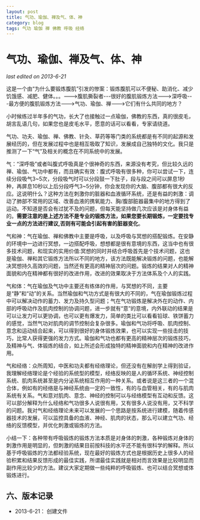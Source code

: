 ```yaml
---
layout: post
title: 气功、瑜伽、禅及气、体、神
category: blog
tags: 气功 瑜伽 禅 佛教 呼吸 经络
---
```


气功、瑜伽、禅及气、体、神
===============
_last edited on 2013-6-21_


这是一个由“为什么要锻炼腹肌”引发的惨案：锻炼腹肌可以不便秘、助消化、减少饥饿感、减肥、健体。。。--->腹肌撕裂者---很好的腹肌锻炼方法--->深呼吸---最方便的腹肌锻炼方法--->气功、瑜伽、禅--->它们有什么共同的地方？

小时候练过半年多的气功，长大了也接触过一点瑜伽，佛教的东西，真的很皮毛，胡言乱语几句，如果您也是皮毛水平，愿意的话可以看看，专家请绕道。

气功、功夫、瑜伽、禅、佛教、针灸、草药等等门类的系统都是有不同的起源和发展经历的，但在发展过程中也是相互吸取了知识，发展成自己独特的文化。我只是推测了一下“气”及相关的概念在不同系统中的发展。

气：“深呼吸”或者叫腹式呼吸真是个很神奇的东西，来源没有考究，但比较久远的禅、瑜伽、气功中都有，而且确实有效：腹式呼吸有很多种，你可以尝试一下，连续分段吸气3~5次，分段吸气时可以分段鼓一下肚子，段与段之间可以屏息1秒种，再屏息10秒以上后分段呼气3~5分钟，你会发现你的大脑、腹部都有很大的反应。这说明什么？这种方法在刺激你的脏器和血液循环系统，还是有益的刺激：调动了肺部不常用的区域、改善血液的携氧能力、胸/腹部脏器最集中的地方得到了运动。不知道是否会有过犹不及的问题，但每天能坚持做几次应该是对身体有益的。**需要注意的是上述方法不是专业的锻炼方法，如果您要长期锻炼，一定要找专业一点的方法进行建议,否则有可能会引起有害的脏器变化**。

气和神：气在瑜伽、禅和佛教中主要是呼吸，以及呼吸与冥想的搭配锻炼。在安静的环境中一边进行冥想，一边搭配呼吸，想想都是很有意境的东西，这当中也有很多技术问题，和现实的实用价值:冥想的同时并结合呼吸首先是个技术问题，这也是瑜伽、禅和其它锻炼方法所以不同的地方，该方法既能解决锻炼的问题，也能解决冥想持久高效的问题，当然还有更高的精神层次的问题。锻炼的结果对人的精神面貌和内在精神都有很好的改进作用，改进的效果取决于方法体系及个人的实践。

气和体：气在瑜伽及气功中主要还有练体的作用，与冥想的不同，主要是“静”和“动”的关系。当然瑜伽和气功方式是有很大的不同的，气在瑜伽锻炼过程中可以解决动作的蓄力、发力及持久型问题；气在气功锻炼是解决外在的动作、内部的呼吸动作及肌肉控制的协调问题，进一步就有“意”的意境，内外联动的结果是可以让发力可以更协调，也可以更有爆发力，简单的类比可以看看铅球、铁饼蓄力的感觉，当然气功对肌肉的调节控制会复杂很多。瑜伽和气功将呼吸、肌肉控制、意念和运动结合起来，可以得到很好的身体锻炼效果，也可以实现一些技击的技巧，比常人获得更强的发力方式。瑜伽和气功也都有更高的精神层次的锻炼技巧，及精神与气、体锻炼的结合，如上所述会形成独特的精神面貌和内在精神的改进作用。

气和经络：众所周知，中医和功夫都有经络理论，但还没有在解剖学上得到验证，我理解经络理论是个经验的系统型的模型，经络反映的是人的循环系统、神经控制系统、肌肉系统甚至是内分泌系统相互作用的一种关系。或者说是这三者的一个混合体，例如有的经络是与神经系统由一定的一致性，有的与血管相关，有的与肌肉系统有关系。气和意对肌肉、意念、神经的控制可以与经络模型有互动和反馈。这可以部分解释为什么经络和气功很多人说很有用，又有很多人说没有用，又不科学的问题。我对气和经络理论未来可以发展的一个思路是按系统进行建模，随着传感器技术的发展，可以监控具备的血液、神经、肌肉的状态，那么可以建立气功、经络的反馈模型，并优化刺激或锻炼的方法。

小结一下：各种带有呼吸锻炼的锻炼方法本质是对身体的刺激，各种锻炼对身体的刺激作用是明显的，但刺激的结果目前按科技的水平还不能有很科学的解释。所以基于呼吸锻炼的方法都经验系统，现在最好的锻炼方式也是根据历史上很多人的经验积累和结果反馈形成的最佳实践，所谓最佳实践就是相对而言效果是比较明显而副作用比较少的方法。建议大家定期做一些纯粹的呼吸锻炼、也可以结合冥想或体锻炼进行。


六、版本记录
---------------

- 2013-6-21： 创建文件
